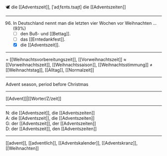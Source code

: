 🕊️ die [[Adventszeit]], [ˈadˌfɛnts.tsaɪ̯t]
die [[Adventszeiten]]

---
96. In Deutschland nennt man die letzten vier Wochen vor Weihnachten … (93%)
	- [ ] den Buß- und [[Bettag]].
	- [ ] das [[Erntedankfest]].
	- [x] die [[Adventszeit]].

---
= [[Weihnachtsvorbereitungszeit]], [[Vorweihnachtszeit]]
≈ [[Vorweihnachtszeit]], [[Weihnachtssaison]], [[Weihnachtsstimmung]]
≠ [[Weihnachtstag]], [[Alltag]], [[Normalzeit]]

---
Advent season, period before Christmas

---
[[Advent]]|[[Worter/Z/zeit]]

---
N: die [[Adventszeit]], die [[Adventszeiten]]  
A: die [[Adventszeit]], die [[Adventszeiten]]  
G: der [[Adventszeit]], der [[Adventszeiten]]  
D: der [[Adventszeit]], den [[Adventszeiten]]  

---
[[advent]], [[adventlich]], [[Adventskalender]], [[Adventskranz]], [[Weihnachten]]